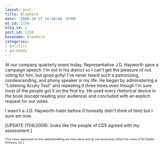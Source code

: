 ```yaml
---
layout: post
title: Blowhard
date: '2006-10-27 14:48:00 -0700'
mt_id: 1158
blog_id: 1
post_id: 1158
basename: blowhard
categories:
- politics
- go-daddy
---
```

<p>
At our company quarterly event today, Representative J.D. Hayworth gave a campaign speech. I'm not in his district so I can't get the pleasure of not voting for him, but good golly! I've never heard such a patronizing, condescending, and phony speaker in my life. He began by administering a "Listening Acuity Test" and repeating it three times even though I'm sure most of the people got it on the first try. He used every rhetorical device in the book (except reading your audience) and concluded with an explicit request for our votes.
</p>
<p>
I wasn't a J.D. Hayworth-hater before (I honestly didn't think of him) but I sure am now.
</p>
<p>[UPDATE (11/8/2006): looks like the people of CD5 agreed with my assessment.]
</p><p style="font-size:xx-small;">[The views expressed on this website/weblog are mine alone and do not necessarily reflect the views of Go Daddy Software, Inc.]</p>
